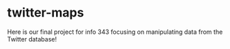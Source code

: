 # twitter-maps

Here is our final project for info 343 focusing on manipulating data from the Twitter database!
